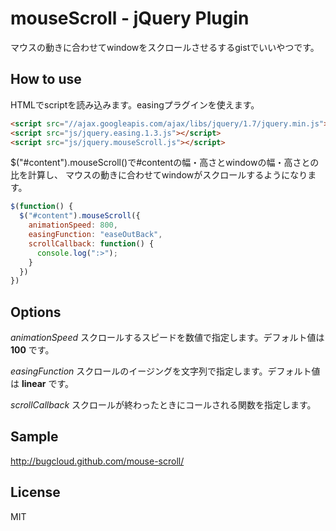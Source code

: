 # mouseScroll - jQuery Plugin

マウスの動きに合わせてwindowをスクロールさせるするgistでいいやつです。

## How to use
HTMLでscriptを読み込みます。easingプラグインを使えます。
```html
<script src="//ajax.googleapis.com/ajax/libs/jquery/1.7/jquery.min.js"></script>
<script src="js/jquery.easing.1.3.js"></script>
<script src="js/jquery.mouseScroll.js"></script>
```

$("#content").mouseScroll()で#contentの幅・高さとwindowの幅・高さとの比を計算し、
マウスの動きに合わせてwindowがスクロールするようになります。
```javascript
$(function() {
  $("#content").mouseScroll({
    animationSpeed: 800,
    easingFunction: "easeOutBack",
    scrollCallback: function() {
      console.log(":>");
    }
  })
})
```

## Options

*animationSpeed*
スクロールするスピードを数値で指定します。デフォルト値は
**100**
です。

*easingFunction*
スクロールのイージングを文字列で指定します。デフォルト値は
**linear**
です。

*scrollCallback*
スクロールが終わったときにコールされる関数を指定します。

## Sample
http://bugcloud.github.com/mouse-scroll/

## License
MIT
